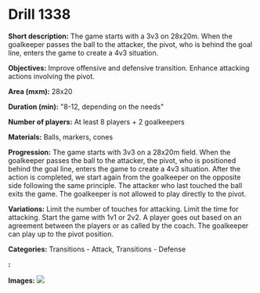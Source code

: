 # Drill 1338

**Short description:**
The game starts with a 3v3 on 28x20m. When the goalkeeper passes the ball to the attacker, the pivot, who is behind the goal line, enters the game to create a 4v3 situation.

**Objectives:**
Improve offensive and defensive transition. Enhance attacking actions involving the pivot.

**Area (mxm):**
28x20

**Duration (min):**
"8-12, depending on the needs"

**Number of players:**
At least 8 players + 2 goalkeepers

**Materials:**
Balls, markers, cones

**Progression:**
The game starts with 3v3 on a 28x20m field. When the goalkeeper passes the ball to the attacker, the pivot, who is positioned behind the goal line, enters the game to create a 4v3 situation. After the action is completed, we start again from the goalkeeper on the opposite side following the same principle. The attacker who last touched the ball exits the game. The goalkeeper is not allowed to play directly to the pivot.

**Variations:**
Limit the number of touches for attacking. Limit the time for attacking. Start the game with 1v1 or 2v2. A player goes out based on an agreement between the players or as called by the coach. The goalkeeper can play up to the pivot position.

**Categories:**
Transitions - Attack, Transitions - Defense

**:**


**Images:**
![](https://www.coachingfutsal.com/\images\89d1a40a-42fd-4091-b7c6-31082a5d0d7d.jpg)

